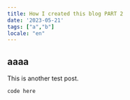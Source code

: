```yaml
---
title: How I created this blog PART 2
date: '2023-05-21'
tags: ["a","b"]
locale: "en"
---
```


## aaaa

This is another test post.
```typescript
code here
```